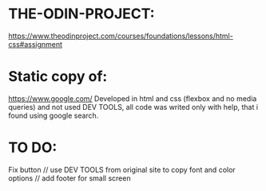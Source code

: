 # THE-ODIN-PROJECT:
https://www.theodinproject.com/courses/foundations/lessons/html-css#assignment
# Static copy of:
https://www.google.com/
Developed in html and css (flexbox and no media queries) and not used DEV TOOLS, all code was writed only with help, that i found using google search.
# TO DO:
Fix button // use DEV TOOLS from original site to copy font and color options // add footer for small screen
